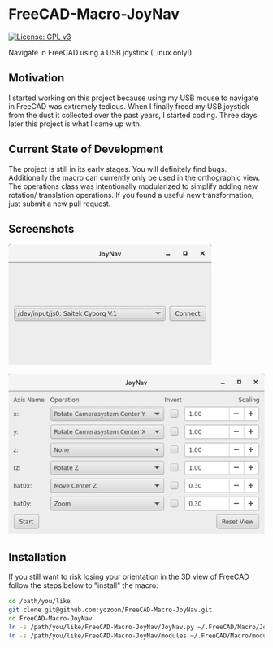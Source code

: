 # FreeCAD-Macro-JoyNav

[![License: GPL v3](https://img.shields.io/badge/License-LGPL%20v3-blue.svg)](http://www.gnu.org/licenses/lgpl-3.0)

Navigate in FreeCAD using a USB joystick (Linux only!)

## Motivation

I started working on this project because using my USB mouse to navigate in FreeCAD was extremely tedious. When I finally freed my USB joystick from the dust it collected over the past years, I started coding. Three days later this project is what I came up with.

## Current State of Development

The project is still in its early stages. You will definitely find bugs. Additionally the macro can currently only be used in the orthographic view. The operations class was intentionally modularized to simplify adding new rotation/ translation operations. If you found a useful new transformation, just submit a new pull request.

## Screenshots

![](img/device_selection.png "Device Selection")

![](img/operation_assignment.png "Operation Assignment")

## Installation

If you still want to risk losing your orientation in the 3D view of FreeCAD follow the steps below to "install" the macro:

```bash
cd /path/you/like
git clone git@github.com:yozoon/FreeCAD-Macro-JoyNav.git
cd FreeCAD-Macro-JoyNav
ln -s /path/you/like/FreeCAD-Macro-JoyNav/JoyNav.py ~/.FreeCAD/Macro/JoyNav.py
ln -s /path/you/like/FreeCAD-Macro-JoyNav/modules ~/.FreeCAD/Macro/modules
```
